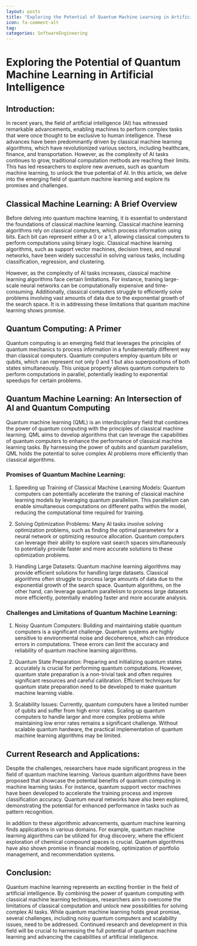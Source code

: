 ```yaml
---
layout: posts
title: "Exploring the Potential of Quantum Machine Learning in Artificial Intelligence"
icon: fa-comment-alt
tag:      
categories: SoftwareEngineering
---
```



# Exploring the Potential of Quantum Machine Learning in Artificial Intelligence

## Introduction:

In recent years, the field of artificial intelligence (AI) has witnessed remarkable advancements, enabling machines to perform complex tasks that were once thought to be exclusive to human intelligence. These advances have been predominantly driven by classical machine learning algorithms, which have revolutionized various sectors, including healthcare, finance, and transportation. However, as the complexity of AI tasks continues to grow, traditional computation methods are reaching their limits. This has led researchers to explore new avenues, such as quantum machine learning, to unlock the true potential of AI. In this article, we delve into the emerging field of quantum machine learning and explore its promises and challenges.

## Classical Machine Learning: A Brief Overview

Before delving into quantum machine learning, it is essential to understand the foundations of classical machine learning. Classical machine learning algorithms rely on classical computers, which process information using bits. Each bit can represent either a 0 or a 1, allowing classical computers to perform computations using binary logic. Classical machine learning algorithms, such as support vector machines, decision trees, and neural networks, have been widely successful in solving various tasks, including classification, regression, and clustering.

However, as the complexity of AI tasks increases, classical machine learning algorithms face certain limitations. For instance, training large-scale neural networks can be computationally expensive and time-consuming. Additionally, classical computers struggle to efficiently solve problems involving vast amounts of data due to the exponential growth of the search space. It is in addressing these limitations that quantum machine learning shows promise.

## Quantum Computing: A Primer

Quantum computing is an emerging field that leverages the principles of quantum mechanics to process information in a fundamentally different way than classical computers. Quantum computers employ quantum bits or qubits, which can represent not only 0 and 1 but also superpositions of both states simultaneously. This unique property allows quantum computers to perform computations in parallel, potentially leading to exponential speedups for certain problems.

## Quantum Machine Learning: An Intersection of AI and Quantum Computing

Quantum machine learning (QML) is an interdisciplinary field that combines the power of quantum computing with the principles of classical machine learning. QML aims to develop algorithms that can leverage the capabilities of quantum computers to enhance the performance of classical machine learning tasks. By harnessing the power of qubits and quantum parallelism, QML holds the potential to solve complex AI problems more efficiently than classical algorithms.

### Promises of Quantum Machine Learning:

1. Speeding up Training of Classical Machine Learning Models: Quantum computers can potentially accelerate the training of classical machine learning models by leveraging quantum parallelism. This parallelism can enable simultaneous computations on different paths within the model, reducing the computational time required for training.

2. Solving Optimization Problems: Many AI tasks involve solving optimization problems, such as finding the optimal parameters for a neural network or optimizing resource allocation. Quantum computers can leverage their ability to explore vast search spaces simultaneously to potentially provide faster and more accurate solutions to these optimization problems.

3. Handling Large Datasets: Quantum machine learning algorithms may provide efficient solutions for handling large datasets. Classical algorithms often struggle to process large amounts of data due to the exponential growth of the search space. Quantum algorithms, on the other hand, can leverage quantum parallelism to process large datasets more efficiently, potentially enabling faster and more accurate analysis.

### Challenges and Limitations of Quantum Machine Learning:

1. Noisy Quantum Computers: Building and maintaining stable quantum computers is a significant challenge. Quantum systems are highly sensitive to environmental noise and decoherence, which can introduce errors in computations. These errors can limit the accuracy and reliability of quantum machine learning algorithms.

2. Quantum State Preparation: Preparing and initializing quantum states accurately is crucial for performing quantum computations. However, quantum state preparation is a non-trivial task and often requires significant resources and careful calibration. Efficient techniques for quantum state preparation need to be developed to make quantum machine learning viable.

3. Scalability Issues: Currently, quantum computers have a limited number of qubits and suffer from high error rates. Scaling up quantum computers to handle larger and more complex problems while maintaining low error rates remains a significant challenge. Without scalable quantum hardware, the practical implementation of quantum machine learning algorithms may be limited.

## Current Research and Applications:

Despite the challenges, researchers have made significant progress in the field of quantum machine learning. Various quantum algorithms have been proposed that showcase the potential benefits of quantum computing in machine learning tasks. For instance, quantum support vector machines have been developed to accelerate the training process and improve classification accuracy. Quantum neural networks have also been explored, demonstrating the potential for enhanced performance in tasks such as pattern recognition.

In addition to these algorithmic advancements, quantum machine learning finds applications in various domains. For example, quantum machine learning algorithms can be utilized for drug discovery, where the efficient exploration of chemical compound spaces is crucial. Quantum algorithms have also shown promise in financial modeling, optimization of portfolio management, and recommendation systems.

## Conclusion:

Quantum machine learning represents an exciting frontier in the field of artificial intelligence. By combining the power of quantum computing with classical machine learning techniques, researchers aim to overcome the limitations of classical computation and unlock new possibilities for solving complex AI tasks. While quantum machine learning holds great promise, several challenges, including noisy quantum computers and scalability issues, need to be addressed. Continued research and development in this field will be crucial to harnessing the full potential of quantum machine learning and advancing the capabilities of artificial intelligence.